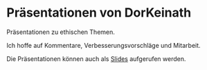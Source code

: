 Präsentationen von DorKeinath
=======

Präsentationen zu ethischen Themen.

Ich hoffe auf Kommentare, Verbesserungsvorschläge und Mitarbeit.

Die Präsentationen können auch als <a href="http://xcosx.de/mgb/slides.php">Slides</a> aufgerufen werden.
